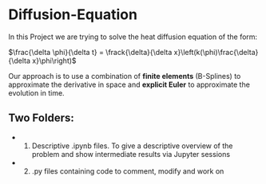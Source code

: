 # Diffusion-Equation
In this Project we are trying to solve the heat diffusion equation of the form: 

  $\frac{\delta \phi}{\delta t} = \frack{\delta}{\delta x}\left(k(\phi)\frac{\delta}{\delta x}\phi\right)$
 
 Our approach is to use a combination of **finite elements** (B-Splines) to approximate the derivative in space and **explicit Euler** to approximate the evolution in time.

## Two Folders:
* 1) Descriptive \.ipynb files. To give a descriptive overview  of the problem and show intermediate results via Jupyter sessions
* 2) \.py files containing code to comment, modify and work on
